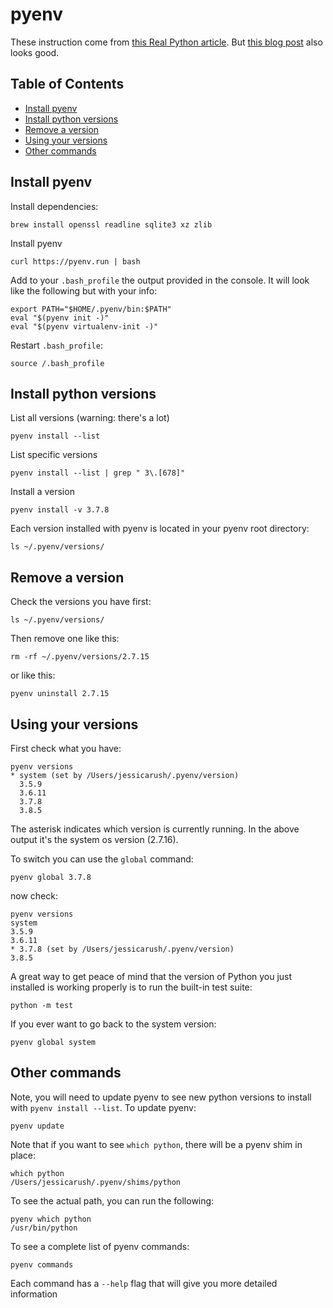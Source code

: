 # pyenv

These instruction come from [this Real Python article](https://realpython.com/intro-to-pyenv/).
But [this blog post](https://switowski.com/blog/pyenv) also looks good.

## Table of Contents

<!-- toc -->

- [Install pyenv](#install-pyenv)
- [Install python versions](#install-python-versions)
- [Remove a version](#remove-a-version)
- [Using your versions](#using-your-versions)
- [Other commands](#other-commands)

<!-- tocstop -->

## Install pyenv

Install dependencies:

```
brew install openssl readline sqlite3 xz zlib
```

Install pyenv

```
curl https://pyenv.run | bash
```

Add to your `.bash_profile` the output provided in the console. It will look like the following but with your info:

```
export PATH="$HOME/.pyenv/bin:$PATH"
eval "$(pyenv init -)"
eval "$(pyenv virtualenv-init -)"
```

Restart `.bash_profile`:

```
source /.bash_profile
```

## Install python versions

List all versions (warning: there's a lot)

```
pyenv install --list
```

List specific versions

```
pyenv install --list | grep " 3\.[678]"
```

Install a version

```
pyenv install -v 3.7.8
```

Each version installed with pyenv is located in your pyenv root directory:

```
ls ~/.pyenv/versions/
```

## Remove a version

Check the versions you have first:

```
ls ~/.pyenv/versions/
```

Then remove one like this:

```
rm -rf ~/.pyenv/versions/2.7.15
```

or like this:

```
pyenv uninstall 2.7.15
```

## Using your versions

First check what you have:

```
pyenv versions
* system (set by /Users/jessicarush/.pyenv/version)
  3.5.9
  3.6.11
  3.7.8
  3.8.5
```

The asterisk indicates which version is currently running. In the above output it's the system os version (2.7.16).

To switch you can use the `global` command:

```
pyenv global 3.7.8
```

now check:

```
pyenv versions
system
3.5.9
3.6.11
* 3.7.8 (set by /Users/jessicarush/.pyenv/version)
3.8.5
```

A great way to get peace of mind that the version of Python you just installed is working properly is to run the built-in test suite:

```
python -m test
```

If you ever want to go back to the system version:

```
pyenv global system
```

## Other commands

Note, you will need to update pyenv to see new python versions to install with `pyenv install --list`. To update pyenv:

```
pyenv update
```

Note that if you want to see `which python`, there will be a pyenv shim in place:

```
which python
/Users/jessicarush/.pyenv/shims/python
```

To see the actual path, you can run the following:

```
pyenv which python
/usr/bin/python
```

To see a complete list of pyenv commands:

```
pyenv commands
```

Each command has a `--help` flag that will give you more detailed information
